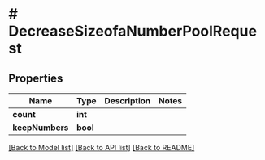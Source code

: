 # # DecreaseSizeofaNumberPoolRequest

## Properties

Name | Type | Description | Notes
------------ | ------------- | ------------- | -------------
**count** | **int** |  |
**keepNumbers** | **bool** |  |

[[Back to Model list]](../../README.md#models) [[Back to API list]](../../README.md#endpoints) [[Back to README]](../../README.md)
